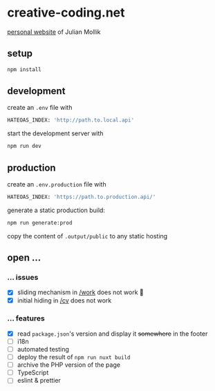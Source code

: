 # creative-coding.net

[personal website](https://www.creative-coding.net/) of Julian Mollik

## setup

```bash
npm install
```

## development

create an `.env` file with

```bash
HATEOAS_INDEX: 'http://path.to.local.api'
```

start the development server with

```bash
npm run dev
```

## production

create an `.env.production` file with

```bash
HATEOAS_INDEX: 'https://path.to.production.api/'
```

generate a static production build:

```bash
npm run generate:prod 
```

copy the content of `.output/public` to any static hosting

## open ...

### ... issues

- [x] sliding mechanism in [/work](https://2023.creative-coding.net/work) does not work 🤨
- [x] initial hiding in [/cv](https://2023.creative-coding.net/cv) does not work

### ... features

- [x] read `package.json`'s version and display it ~~somewhere~~ in the footer
- [ ] i18n
- [ ] automated testing
- [ ] deploy the result of `npm run nuxt build`
- [ ] archive the PHP version of the page
- [ ] TypeScript
- [ ] eslint & prettier